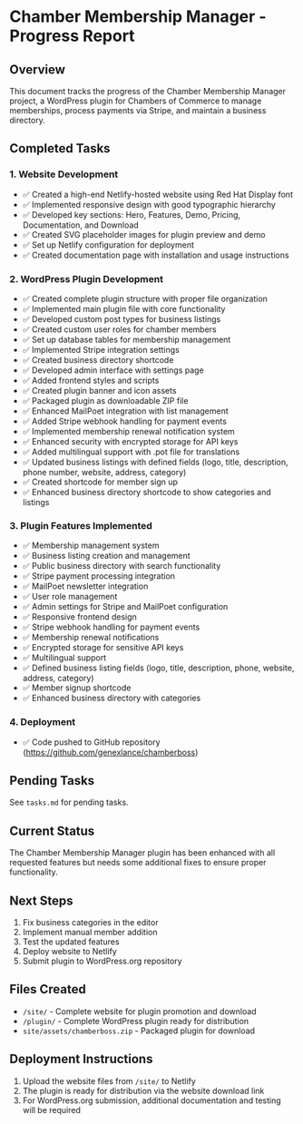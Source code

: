 # Chamber Membership Manager - Progress Report

## Overview
This document tracks the progress of the Chamber Membership Manager project, a WordPress plugin for Chambers of Commerce to manage memberships, process payments via Stripe, and maintain a business directory.

## Completed Tasks

### 1. Website Development
- ✅ Created a high-end Netlify-hosted website using Red Hat Display font
- ✅ Implemented responsive design with good typographic hierarchy
- ✅ Developed key sections: Hero, Features, Demo, Pricing, Documentation, and Download
- ✅ Created SVG placeholder images for plugin preview and demo
- ✅ Set up Netlify configuration for deployment
- ✅ Created documentation page with installation and usage instructions

### 2. WordPress Plugin Development
- ✅ Created complete plugin structure with proper file organization
- ✅ Implemented main plugin file with core functionality
- ✅ Developed custom post types for business listings
- ✅ Created custom user roles for chamber members
- ✅ Set up database tables for membership management
- ✅ Implemented Stripe integration settings
- ✅ Created business directory shortcode
- ✅ Developed admin interface with settings page
- ✅ Added frontend styles and scripts
- ✅ Created plugin banner and icon assets
- ✅ Packaged plugin as downloadable ZIP file
- ✅ Enhanced MailPoet integration with list management
- ✅ Added Stripe webhook handling for payment events
- ✅ Implemented membership renewal notification system
- ✅ Enhanced security with encrypted storage for API keys
- ✅ Added multilingual support with .pot file for translations
- ✅ Updated business listings with defined fields (logo, title, description, phone number, website, address, category)
- ✅ Created shortcode for member sign up
- ✅ Enhanced business directory shortcode to show categories and listings

### 3. Plugin Features Implemented
- ✅ Membership management system
- ✅ Business listing creation and management
- ✅ Public business directory with search functionality
- ✅ Stripe payment processing integration
- ✅ MailPoet newsletter integration
- ✅ User role management
- ✅ Admin settings for Stripe and MailPoet configuration
- ✅ Responsive frontend design
- ✅ Stripe webhook handling for payment events
- ✅ Membership renewal notifications
- ✅ Encrypted storage for sensitive API keys
- ✅ Multilingual support
- ✅ Defined business listing fields (logo, title, description, phone, website, address, category)
- ✅ Member signup shortcode
- ✅ Enhanced business directory with categories

### 4. Deployment
- ✅ Code pushed to GitHub repository (https://github.com/genexlance/chamberboss)

## Pending Tasks

See `tasks.md` for pending tasks.

## Current Status
The Chamber Membership Manager plugin has been enhanced with all requested features but needs some additional fixes to ensure proper functionality.

## Next Steps
1. Fix business categories in the editor
2. Implement manual member addition
3. Test the updated features
4. Deploy website to Netlify
5. Submit plugin to WordPress.org repository

## Files Created
- `/site/` - Complete website for plugin promotion and download
- `/plugin/` - Complete WordPress plugin ready for distribution
- `site/assets/chamberboss.zip` - Packaged plugin for download

## Deployment Instructions
1. Upload the website files from `/site/` to Netlify
2. The plugin is ready for distribution via the website download link
3. For WordPress.org submission, additional documentation and testing will be required